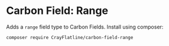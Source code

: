 # Carbon Field: Range

Adds a `range` field type to Carbon Fields. Install using composer:
```cli
composer require CrayFlatline/carbon-field-range
```